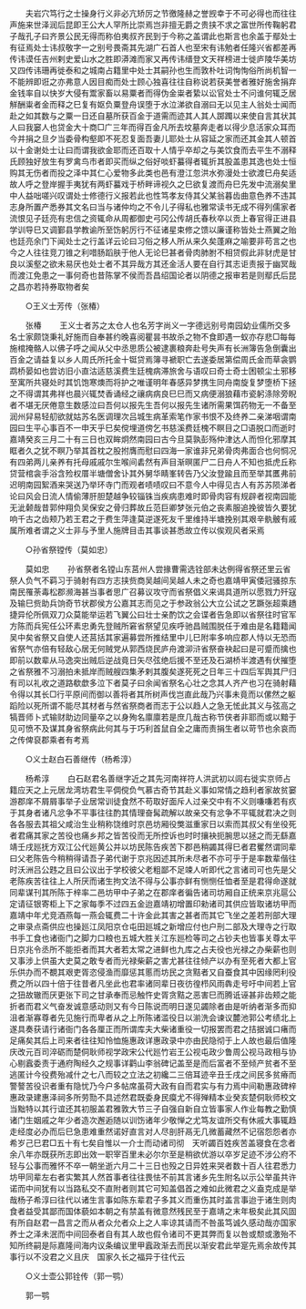 <!-- { "loadSidebar": true } -->
　　夫岩穴笃行之士操身行义非必亢矫厉之节徼隆赫之誉觊幸于不可必得也而往往声施来世泽润后昆即王公大人罕所比崇焉岂非擅无爵之贵挟不求之富世所传鞠躬君子哉孔子曰齐景公民无得而称伯夷叔齐民到于今称之盖谓此也斯言也余盖于鄢处士有征焉处士讳叔敬字一之别号畏斋其先湖广石首人也至宋有讳勉者任隆兴省都差再传讳谟任吉州剌史爱山水之胜即漭滩而家又再传讳缙登文天祥榜进士徙庐陵华美坊又四传讳珊再徙泰和之城南占籍里中处士其嗣孙也生而敦朴吐词恂恂俗所尚机智一不能辨即诳之亦弗意人因目痴而处士顾心独喜往往自称说若获美誉者雅好施舍捐弃金钱率自以快岁大侵有鬻家畜以易粟者而得伪金粜者絷以讼官处士不问谁何辄乏居觧酬粜者金而释之巳复有妪负粟登舟误堕于水泣涕欲自溺曰无以见主人翁处士闻而赴之如其数与之粟一日还自墓所获百金于道需而迹其人其人踯躅以来使自言其状其人曰我窭人也贷金大十商□广三年而得百金凡所去坟墓奔走者以得少息活家众耳而今并捐之旦夕当委骨构壑即不死忍复面吾妻儿耶处士从容延之家而还其金其人顿首以十金谢处士让曰而谓我欲金耶而还百取十人情乎卒却之与美饮食而去平生不溺释氏顾独好放生有罗禽鸟市者即买而纵之俗好啖虾蟇得者辄折其股盖患其逸也处士恒购其无伤者而投之泽中其仁心爱物多此类也邑有澄江忽洪水弥漫处士欲渡巳舟矣适故人呼之登岸握手夷犹有两虾蟇戏于桥畔谛视久之巳欲复渡而舟巳先发中流溺矣里中人益咄嗟兴叹谓处士修德行义报若此也性笃孝友侍其父某翁暮齿曲意色养不违其志身所置产悉券其文名曰当与诸仲均之不令儿子得私也雅常读书无成不得列儒家者流恨见子廷亮有忠信之资辄命从周都御史弓冈公传胡氏春秋卒以贡上春官得正进县学训导巳又调鄞县学教谕所至饬躬厉行不征诸星束修之馈以廉谨称皆处士燕翼之贻也廷亮余门下闻处士之行盖详云论曰习俗之移人所从来久矣蓬麻之喻要非苟言之也今之人往往竞刀锥之利唶肠蹈肤于他人无论巳甚者骨肉肺胕不相贷假此非豺虎是甘良以溪壑之欲未易厌也处士者不其异哉方其还金活人要在自行其志讵责报于幽冥哉而渡江免患之一事何奇也昔陈掌不侯而吾昌绍国论者以阴德之报审若是则鄢氏后昆之昌亦若持券取物者矣 

　　○王义士芳传（张椿） 

　　张椿 
　　王义士者苏之太仓人也名芳字尚义一字德远别号南园幼业儒所交多名士家颇饶秉礼好施而自奉甚约晚喜阅瞿昙书故杀之物不食即遇一蚁亦存悲□每每施棺掩骼人以佛子呼之闻从父中丞思质公被逮裹粮奔赴号失声有长洲簿告急倒囊出百金之请益复以乡人周氏所托金十铤贷焉簿寻褫职亡去遂委居第偿周氏金而草衾鹦鹉桥晏如也尝访旧小直沽适慈溪费生廷槐病滞旅舍与语叹曰奇士奇士困顿尘土邪移至寓所共寝处时其饥饱寒燠而将护之唯谨明年春感异梦携生同舟南旋复梦堕桥下拯之不得谓其弗祥也晨兴辄焚香诵经之禳病病良巳巳而又病便溺狼藉市瓷躬涤除旁睨者不堪无厌倦意生数感泣曰吾何以报先生吾何以报先生诸所需果饵药物无一不备至润州舁易轻舠欲就姑苏名医调理次吕城生病革索笔作家书恨不及终养二亲涕咽谓南园曰生平心事百不一申天乎巳矣傥埋道傍乞书慈溪费廷槐不瞑目之□语脱口而逝时嘉靖癸亥三月二十有三日也双眸炯然南园曰古今旦莫孰彭殇仲津达人而怛化邪摩其眶者久之犹不瞑乃举其首枕之股拊膺而慰曰四海一家谁非兄弟骨肉弗面合也何恫况有四弟两儿亲养有托母戚戚尔生喉间砉然有声目渐暝匿尸二日舟人不知也抵虎丘称贷营棺衾手浴含殓权厝半塘僧舍讣其外舅华睛峯转告乃父汝登踰且而至举其匶弗前迟明南园絮酒来哭送乃举环寺门而观者啧啧叹曰不意今人中得见古人有苏苏陨涕者　论曰风会日流人情偷薄肝胆楚越争较锱铢当疾病患难时即骨肉容有规辟者视南园能无泚颡哉昔郭仲翔负吴保安之骨归葬故丘范巨卿梦张元伯之丧素服追挽彼皆久要犹响千古之齿颊乃若王君之于费生萍逢莫逆遂死友千里维持半塘挽别其艰辛骫骳有戚属所难者谓之义士非与予里人施牌目击其事谈甚悉故立传以俟观风者采焉 

　　○孙省祭镗传（莫如忠） 

　　莫如忠 
　　孙省祭者名镗山东莒州人尝掾曹需选铨部未达例得省祭还里云省祭人负气不羁习于骑射有四方志挟赀商吴越间吴越人未之奇也嘉靖甲寅倭冠骚掠东南民罹荼毒松郡濒海甚当事者思广召募议攻守而省祭倡义来谒具道所以愿戮力歼寇及输巳赀助兵饷奇节状郡侯方公嘉其志而见之于参政翁公大立公试之艺蹶张超乘趫捷异伦所佩双刀众莫能举运若飞翼公曰壮士亲酌饮之会谍者告急即以省祭往时官军方陈而兵宪任公环素忠勇先登贼所窘省祭望见疾呼驰昌贼围脱任于难由是名籍籍闻吴中矣省祭又自使人还莒括其家遍募尝所推结里中儿巳附率多响应郡人恃以无恐而省祭气亦倍有轻敌心居无何贼党从郭西烧民庐舟渡泖浒省祭奋袂起曰是可蹙而擒也即前以数辈从马逸突出贼后逆战竟日矢尽弦绝后援不至还及石湖桥半渡遇有伏摧堕之省祭雅不习溺拍未抵岸而贼艘四集矛剌其腹矣遂死死之日年三十四后军舆其尸归有司以礼收之道路欷歔多泣下者莫子曰余闻省祭名心壮之念其人齐产也习在骑射藉令得以其长□行平原间而御以善将者其所树声伐岂直此哉乃兴事未竟而以傫然之躯蹈险以死所谓不能尽其材者与然省祭商者而志于公以趋人之急无恡此其义与弦高之犒晋师卜式输财助边同量卒之以身殉名廪廪若是庶几哉古称节侠者非耶而或以黯于见可愤不及谋其身省祭病此何其与于巧利首鼠自全之庸而责捐生者以苛节也余哀而之传俾裒郡乘者有考焉 

　　○义士赵白石善继传（杨希淳） 

　　杨希淳 
　　白石赵君名善继字近之其先河南祥符人洪武初以闾右徙实京师占籍应天之上元居龙湾坊君生平倜傥负气慕古奇节其赴义事如常情之趋利者家故贫窭游郡庠不屑屑事举子业居常训徒食然不苟取好面斥人过亲交中有不义则嗛嗛若有疚于其身者诸凡忿争不平事往往酌其情理奋髯疏解以故亲交有忿争不平辄就君决之则各各服去其祖父咸治生业稍称饶维时京邑坊厢役獘滋重家日以索而其叔父有坐役死者君痛其家之苦役也痛乡邦之皆苦役而无所控诉也时时攘袂扼腕思以拯之而无繇嘉靖壬戌廵抚方双江公代廵黄公并以坊民陈告疾苦下郡邑稍蠲其得巳者君矍然谓同辈曰父老陈告今稍稍得请吾子弟代谢于京兆因述其所未尽者不亦可乎于是率数辈偕往时沃洲吕公韪之且曰公议出于学校彼父老粗鄙不足竦人听即代之言诸司可也先是父老陈疾苦往往上人所厌而诸生拘文法不得与公事亦鲜有恻恻任恤者至是君得命遂就同辈谋刊其所陈于梓率二邑坊甲中子弟之在郡庠者徧告诸司坊厢自正统来京兆扈公定请征银寄柜上下之家每季不过四五金迨嘉靖初增置印勑诸司其供应皆取诸坊甲而嘉靖中年尤竞酒燕每一燕会辄费二十许金此其害之甚者而其它飞坐之差若刑部大理之审录点斋供应也操廵江凤阳京仓屯田廵城之新增应付也户刑二部及大理寺之行取书手工食也诸衙门之脚力口粮也五城大胜关江东廵检等司之占钞夫也皆事关尊太平日京兆令丞所不能拒者而其大者若太常之进鲜也九库之占夫役也光禄之办柴薪也则又事涉上供虽大史莫之敢专者而光禄柴薪之害尤甚往往倾产以办有至死者大都上官乐供办而不覩其艰吏胥恣侵渔而靡惩其慝而坊民之贪黠者又自蚕食其中因缘罔利役费之所以四十倍于往昔者凡坐此也君率诸同辈日夜彷徨栉风雨犇走号吁中间若上官之狃故辙而厌更张下司之甘承奉而忌触忤史胥贪黠之恶害巳而腾诋诬甚非齿颊之能折者而君义气奋发诚意感动则又有今日陈说而明日遂见蠲除者由是听纳者渐多而抑沮者渐寡尊者先见施行而卑者从之上所陈诸滥役日以湔洗会谏议麓池郭公考绩北上遂具奏获请行诸衙门各各厘正而所谓库夫大柴诸重役一切报罢而君之拮据诚口瘏而足痛矣其后上司来者往往知怜恤施惠政详惠政录中亦由民隐彻于上人故也最后值隆庆改元百司淬砺而楚侗耿师视学政宋公代廵竹岩王公视屯政少鲁周公视马政相与协心剔蠧委责于通府陶经久之规事详鹳山李翁碑记盖至是而后富者不至倾产贫者不至逃匿计今役费殆减什之七八而较之立法之初纔二三倍耳迹辛丑壬戌之间民多贫瘠而警謷苦役识者重有隐忧乃今户多帖席虽荷大政有自而君实与有力焉中间勒惠政碑梓惠政录建惠泽祠多所劳勚不具述然君既委身民瘼尤不得殚精本业癸亥楚侗耿师校文当黜特以其行谊还其初服盖君雅敦大节三子自强自新自立皆事家人作业每教之勤慎诸门生姻戚之年少者造次邂逅随以训饬诸年少敬惮之尤笃友谊所交有休戚大事辄趋走经度必办而后巳急患难重然诺好直言对人尽剖肝鬲无几微蓄藏然不记宿怨怨者亦希岁己巳君□五十有七矣自惟以一介士而动诸司彻　天听蠲百姓疾苦盖寝食在念者余八年亦既获所志即出效一职宰百里未必尔尔至是稍欲优游以卒岁足迹不涉公府不轻与公事而雅怀不卒一朝坐逝六月二十三日也殁之日异姓来哭者数十百人往君悉力坊甲同辈左右者实繁其人然首事者往往畏怯不前其言诸乡先生附名以示公举虽共许诺而中间犹有以当路私交不直附者则其它可知盖倡首之难如此微君之义盍克成是举哉杨子希淳曰往代以诸生言事如陈东辈君子多其义而重伤其时盖言事迨于诸生则肉食者益受其鄙而国体藐如本朝之有禁盖有微意然残民至于嘉靖之末年极矣此其风固有所自赵君一昌言之而从者众允者众上之人率谅其请而不咎虽笃诚久感动哉亦国家养士之泽未泯而中间回泰者自有其人故也假令诸司不更其弊而复以咎或颓或激殆不知所终嗣是际嘉隆间海内议条编议里甲蠧政渐去而民以渐安君此举寔先焉余故传其事行以不没君之义且庆　国家久长之福异于往代云 

　　○义士壶公郭铨传（郭一鹗） 

　　郭一鹗 
